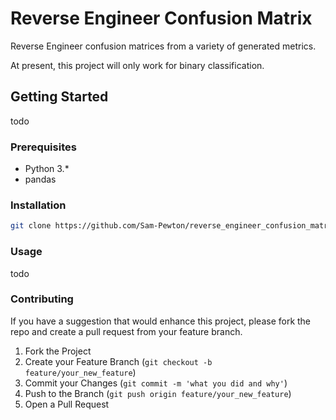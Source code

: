 # Reverse Engineer Confusion Matrix
Reverse Engineer confusion matrices from a variety of generated metrics.

At present, this project will only work for binary classification.

## Getting Started

todo

### Prerequisites

* Python 3.*
* pandas

### Installation

```sh
git clone https://github.com/Sam-Pewton/reverse_engineer_confusion_matrix
```

### Usage
todo

### Contributing
If you have a suggestion that would enhance this project, please fork the repo and create a pull request from your feature branch. 

1. Fork the Project
2. Create your Feature Branch (`git checkout -b feature/your_new_feature`)
3. Commit your Changes (`git commit -m 'what you did and why'`)
4. Push to the Branch (`git push origin feature/your_new_feature`)
5. Open a Pull Request
